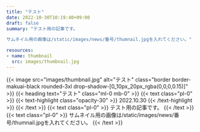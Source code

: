 ```yaml
---
title: "テスト"
date: 2022-10-30T10:19:40+09:00
draft: false
summary: "テスト用の記事です。

サムネイル用の画像は/static/images/news/番号/thumnail.jpgを入れてください。"

resources:
- name: thumbnail
  src: images/thumbnail.jpg
---
```

{{< image src="images/thumbnail.jpg" alt="テスト" class="border border-makuai-black rounded-3xl drop-shadow-[0_10px_20px_rgba(0,0,0,0.15)]" >}}
{{< heading text="テスト" class="ml-0 mb-0" >}}
{{< text class="pl-0" >}}
  {{< text-highlight class="opacity-30" >}}
    2022.10.30
  {{< /text-highlight >}}
{{< /text >}}
{{< text  class="pl-0" >}}
  テスト用の記事です。
{{< /text >}}
{{< text class="pl-0" >}}
  サムネイル用の画像は/static/images/news/番号/thumnail.jpgを入れてください。
{{< /text >}}